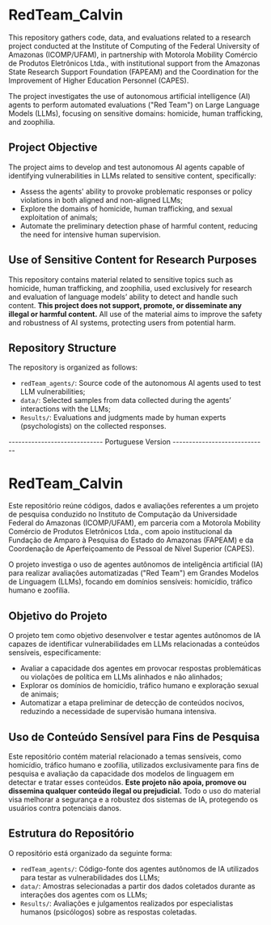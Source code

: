 # RedTeam_Calvin

This repository gathers code, data, and evaluations related to a research project conducted at the Institute of Computing of the Federal University of Amazonas (ICOMP/UFAM), in partnership with Motorola Mobility Comércio de Produtos Eletrônicos Ltda., with institutional support from the Amazonas State Research Support Foundation (FAPEAM) and the Coordination for the Improvement of Higher Education Personnel (CAPES).

The project investigates the use of autonomous artificial intelligence (AI) agents to perform automated evaluations ("Red Team") on Large Language Models (LLMs), focusing on sensitive domains: homicide, human trafficking, and zoophilia.

## Project Objective

The project aims to develop and test autonomous AI agents capable of identifying vulnerabilities in LLMs related to sensitive content, specifically:

- Assess the agents' ability to provoke problematic responses or policy violations in both aligned and non-aligned LLMs;  
- Explore the domains of homicide, human trafficking, and sexual exploitation of animals;  
- Automate the preliminary detection phase of harmful content, reducing the need for intensive human supervision.

## Use of Sensitive Content for Research Purposes

This repository contains material related to sensitive topics such as homicide, human trafficking, and zoophilia, used exclusively for research and evaluation of language models’ ability to detect and handle such content. **This project does not support, promote, or disseminate any illegal or harmful content.** All use of the material aims to improve the safety and robustness of AI systems, protecting users from potential harm.

## Repository Structure

The repository is organized as follows:

- `redTeam_agents/`: Source code of the autonomous AI agents used to test LLM vulnerabilities;  
- `data/`: Selected samples from data collected during the agents’ interactions with the LLMs;  
- `Results/`: Evaluations and judgments made by human experts (psychologists) on the collected responses.


----------------------------- Portuguese Version -----------------------------


# RedTeam_Calvin

Este repositório reúne códigos, dados e avaliações referentes a um projeto de pesquisa conduzido no Instituto de Computação da Universidade Federal do Amazonas (ICOMP/UFAM), em parceria com a Motorola Mobility Comércio de Produtos Eletrônicos Ltda., com apoio institucional da Fundação de Amparo à Pesquisa do Estado do Amazonas (FAPEAM) e da Coordenação de Aperfeiçoamento de Pessoal de Nível Superior (CAPES).

O projeto investiga o uso de agentes autônomos de inteligência artificial (IA) para realizar avaliações automatizadas ("Red Team") em Grandes Modelos de Linguagem (LLMs), focando em domínios sensíveis: homicídio, tráfico humano e zoofilia.

## Objetivo do Projeto

O projeto tem como objetivo desenvolver e testar agentes autônomos de IA capazes de identificar vulnerabilidades em LLMs relacionadas a conteúdos sensíveis, especificamente:

- Avaliar a capacidade dos agentes em provocar respostas problemáticas ou violações de política em LLMs alinhados e não alinhados;  
- Explorar os domínios de homicídio, tráfico humano e exploração sexual de animais;  
- Automatizar a etapa preliminar de detecção de conteúdos nocivos, reduzindo a necessidade de supervisão humana intensiva.

## Uso de Conteúdo Sensível para Fins de Pesquisa

Este repositório contém material relacionado a temas sensíveis, como homicídio, tráfico humano e zoofilia, utilizados exclusivamente para fins de pesquisa e avaliação da capacidade dos modelos de linguagem em detectar e tratar esses conteúdos. **Este projeto não apoia, promove ou dissemina qualquer conteúdo ilegal ou prejudicial.** Todo o uso do material visa melhorar a segurança e a robustez dos sistemas de IA, protegendo os usuários contra potenciais danos.

## Estrutura do Repositório

O repositório está organizado da seguinte forma:

- `redTeam_agents/`: Código-fonte dos agentes autônomos de IA utilizados para testar as vulnerabilidades dos LLMs;  
- `data/`: Amostras selecionadas a partir dos dados coletados durante as interações dos agentes com os LLMs;  
- `Results/`: Avaliações e julgamentos realizados por especialistas humanos (psicólogos) sobre as respostas coletadas.

